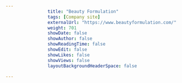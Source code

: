 ---
                title: "Beauty Formulation"
                tags: [Company site]
                externalUrl: "https://www.beautyformulation.com/"
                weight: 701
                showDate: false
                showAuthor: false
                showReadingTime: false
                showEdit: false
                showLikes: false
                showViews: false
                layoutBackgroundHeaderSpace: false
                ---
